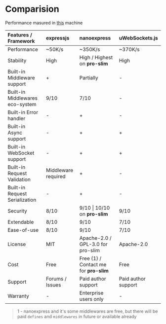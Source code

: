 # Comparision

Performance masured in [this](https://github.com/nanoexpress/nanoexpress-vps-bench#machine) machine

| Features / Framework  | expressjs | nanoexpress | uWebSockets.js |
| :--- | :--- | :--- | :--- |
| Performance | ~50K/s | ~350K/s | ~370K/s |
| Stability | High | High / Highest on **pro-slim** | High |
| Built-in Middleware support | + | Partially | - |
| Built-in Middlewares eco-system | 9/10 | 7/10 | - |
| Built-in Error handler | - | + | - |
| Built-in Async support | - | + | + |
| Built-in WebSocket support | - | + | + |
| Built-in Request Validation | Middleware required | + | - |
| Built-in Request Serialization | - | + | - |
| Security | 8/10 | 9/10 \| 10/10 on **pro-slim** | 9/10 |
| Extendable | 8/10 | 9/10 | 7/10 |
| Ease-of-use | 8/10 | 9/10 | 7/10 |
| License | MIT | Apache-2.0 / GPL-3.0 for pro-slim | Apache-2.0 |
| Cost | Free | Free \(1\) / Contact me for **pro-slim** | Free |
| Support | Forums / Issues | Paid author support  | Paid author support |
| Warranty | - | Enterprise users only | - |

> 1 - nanoexpress and it's some middlewares are free, but there will be paid `defines` and `middlewares` in future or available already

